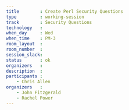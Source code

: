 ```yaml
---
title        : Create Perl Security Questions
type         : working-session
track        : Security Questions
technology   :
when_day     : Wed
when_time    : PM-3
room_layout  :
room_number  :
session_slack:
status       : ok
organizers   :
description  :
participants :
    - Chris Allen
organizers   :
    - John Fitzgerald
    - Rachel Power
---
```

